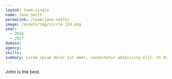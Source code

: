 ```yaml
---
layout: team-single
name: Jane Smith
permalink: /team/jane-smith/
image: /assets/img/circle-124.png
year:
  - 2016
  - 2017
domain:
agency:
skills:
summary: Lorem ipsum dolor sit amet, consectetur adipiscing elit. Ut dapibus nisl vitae libero pulvinar tempor.
---
```


John is the best.
